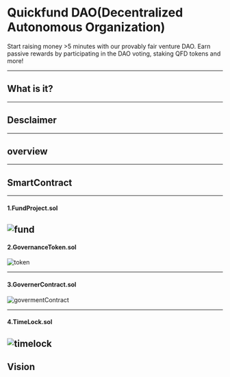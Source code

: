 # Quickfund DAO(Decentralized Autonomous Organization)

Start raising money >5 minutes with our provably fair venture DAO. Earn passive rewards by participating in the DAO voting, staking QFD tokens and more!

--------------------------
## What is it?


--------------------------
## Desclaimer



-------------------------
## overview


-------------------------

## SmartContract

----------
#### 1.FundProject.sol








  ![fund](https://user-images.githubusercontent.com/82324643/202600396-1c242463-61f9-4be4-b962-26653a183e62.svg)
-----------

#### 2.GovernanceToken.sol




  ![token](https://user-images.githubusercontent.com/82324643/197370082-31213bac-5a68-4b76-93fd-930d10130af4.svg)

--------------

#### 3.GovernerContract.sol



![govermentContract](https://user-images.githubusercontent.com/82324643/197370115-f623112f-ab0a-4f42-bfe9-814cfb0fc5f6.svg)

-----------

#### 4.TimeLock.sol


![timelock](https://user-images.githubusercontent.com/82324643/197370137-bdd2217f-f491-4feb-8719-3abc8d4d2b93.svg)
-----------------
## Vision











